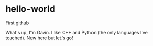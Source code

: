 # hello-world
First github

What's up, I'm Gavin. I like C++ and Python (the only languages I've touched). New here but let's go!
